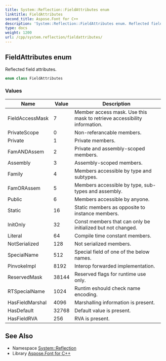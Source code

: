 ```yaml
---
title: System::Reflection::FieldAttributes enum
linktitle: FieldAttributes
second_title: Aspose.Font for C++
description: 'System::Reflection::FieldAttributes enum. Reflected field attributes in C++.'
type: docs
weight: 1200
url: /cpp/system.reflection/fieldattributes/
---
```

## FieldAttributes enum


Reflected field attributes.

```cpp
enum class FieldAttributes
```

### Values

| Name | Value | Description |
| --- | --- | --- |
| FieldAccessMask | 7 | Member access mask. Use this mask to retrieve accessibility information. |
| PrivateScope | 0 | Non-referancable members. |
| Private | 1 | Private members. |
| FamANDAssem | 2 | Private and assembly-scoped members. |
| Assembly | 3 | Assembly-scoped members. |
| Family | 4 | Members accessible by type and subtypes. |
| FamORAssem | 5 | Members accessible by type, sub-types and assembly. |
| Public | 6 | Members accessible by anyone. |
| Static | 16 | Static members as opposite to instance members. |
| InitOnly | 32 | Const members that can only be initialized but not changed. |
| Literal | 64 | Compile time constant members. |
| NotSerialized | 128 | Not serialized members. |
| SpecialName | 512 | Special field of one of the below names. |
| PinvokeImpl | 8192 | Interop forwarded implementation. |
| ReservedMask | 38144 | Reserved flags for runtime use only. |
| RTSpecialName | 1024 | Runtim eshould check name encoding. |
| HasFieldMarshal | 4096 | Marshalling information is present. |
| HasDefault | 32768 | Default value is present. |
| HasFieldRVA | 256 | RVA is present. |

## See Also

* Namespace [System::Reflection](../)
* Library [Aspose.Font for C++](../../)
